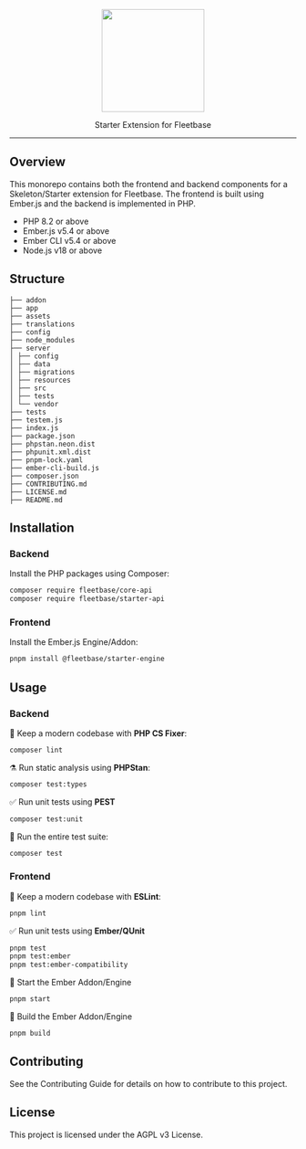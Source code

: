 <p align="center">
    <p align="center">
        <img src="https://github.com/user-attachments/assets/afac09ee-1fbf-423b-b2a6-7f05a06b12b2" width="180" height="180" />
    </p>
    <p align="center">
        Starter Extension for Fleetbase
    </p>
</p>

---

## Overview

This monorepo contains both the frontend and backend components for a Skeleton/Starter extension for Fleetbase. The frontend is built using Ember.js and the backend is implemented in PHP.

* PHP 8.2 or above
* Ember.js v5.4 or above
* Ember CLI v5.4 or above
* Node.js v18 or above

## Structure

```
├── addon
├── app
├── assets
├── translations
├── config
├── node_modules
├── server
│ ├── config
│ ├── data
│ ├── migrations
│ ├── resources
│ ├── src
│ ├── tests
│ └── vendor
├── tests
├── testem.js
├── index.js
├── package.json
├── phpstan.neon.dist
├── phpunit.xml.dist
├── pnpm-lock.yaml
├── ember-cli-build.js
├── composer.json
├── CONTRIBUTING.md
├── LICENSE.md
├── README.md
```

## Installation

### Backend

Install the PHP packages using Composer:

```bash
composer require fleetbase/core-api
composer require fleetbase/starter-api
```
### Frontend

Install the Ember.js Engine/Addon:

```bash
pnpm install @fleetbase/starter-engine
```

## Usage

### Backend

🧹 Keep a modern codebase with **PHP CS Fixer**:
```bash
composer lint
```

⚗️ Run static analysis using **PHPStan**:
```bash
composer test:types
```

✅ Run unit tests using **PEST**
```bash
composer test:unit
```

🚀 Run the entire test suite:
```bash
composer test
```

### Frontend

🧹 Keep a modern codebase with **ESLint**:
```bash
pnpm lint
```

✅ Run unit tests using **Ember/QUnit**
```bash
pnpm test
pnpm test:ember
pnpm test:ember-compatibility
```

🚀 Start the Ember Addon/Engine
```bash
pnpm start
```

🔨 Build the Ember Addon/Engine
```bash
pnpm build
```

## Contributing
See the Contributing Guide for details on how to contribute to this project.

## License
This project is licensed under the AGPL v3 License.
